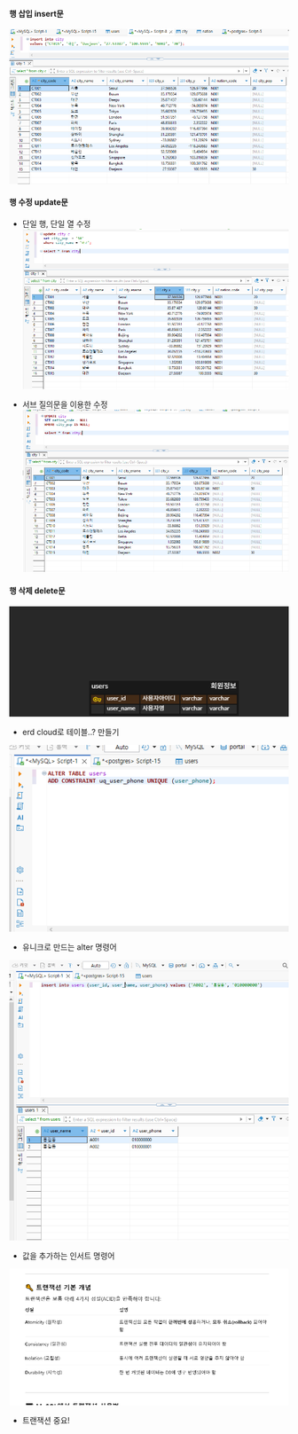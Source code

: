 #### 행 삽입 insert문
![alt text](image-18.png)

#### 행 수정 update문  
- 단일 행, 단일 열 수정
![alt text](image-19.png)  

- 서브 질의문을 이용한 수정
![alt text](image-20.png)

#### 행 삭제 delete문


![alt text](portal.png)
- erd cloud로 테이블..? 만들기

![alt text](image-13.png)
- 유니크로 만드는 alter 명령어

![alt text](image-14.png)
- 값을 추가하는 인서트 명령어

![alt text](image-21.png)
- 트랜잭션 중요!